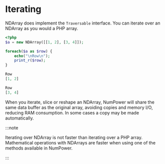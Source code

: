 # Iterating
NDArray does implement the `Traversable` interface. You can iterate over an NDArray as you would a PHP array.

```php
<?php
$a = new NDArray([[1, 2], [3, 4]]);

foreach($a as $row) {
    echo("\nRow\n");
    print_r($row);
}
```
```php @title="Output"
Row
[1, 2]

Row
[3, 4]

```
When you iterate, slice or reshape an NDArray, NumPower will share the same data buffer as the original array, avoiding copies and memory I/O, reducing RAM consumption. In some cases a copy may be made automatically.


:::note

Iterating over NDArray is not faster than iterating over a PHP array. Mathematical operations with
NDArrays are faster when using one of the methods available in NumPower.

:::